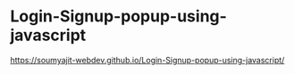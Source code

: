 # Login-Signup-popup-using-javascript
https://soumyajit-webdev.github.io/Login-Signup-popup-using-javascript/
